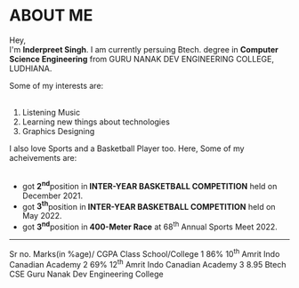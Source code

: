 <!DOCTYPE html>
<html lang="en">
<head>
  <meta charset="UTF-8">
  <meta http-equiv="X-UA-Compatible" content="IE=edge">
  <meta name="viewport" content="width=device-width, initial-scale=1.0">
  
</head>
<body>
  <b><h1>ABOUT ME</h1></b>
  <p>Hey,<br>I'm <b>Inderpreet Singh</b>. 
    I am currently persuing Btech. degree in 
    <b>Computer Science Engineering</b> 
    from GURU NANAK DEV ENGINEERING COLLEGE, LUDHIANA.
  </p>
  <div>
    <nav>Some of my interests are:</nav><br>
    <ol>
      <li>Listening Music</li>
      <li>Learning new things about technologies</li>
      <li>Graphics Designing </li>
    </ol>
  </div>
  <div>
    <nav>I also love Sports and a Basketball Player too. Here, Some of my acheivements are:</nav><br>
    <ul type='disc' >
      <li>got <b>2<sup>nd</sup></b>position in<b> INTER-YEAR BASKETBALL COMPETITION</b> held on December 2021.</li>
      <li>got <b>3<sup>th</sup></b>position in<b> INTER-YEAR BASKETBALL COMPETITION</b> held on May 2022.</li>
      <li>got <b>3<sup>nd</sup></b>position in<b> 400-Meter Race</b> at 68<sup>th</sup> Annual Sports Meet 2022.</li>
    </ul>
  </div>
  <hr>
  <div>
    <tabel border="3">
      <th>Sr no.</th>
      <th>Marks(in %age)/ CGPA</th>
      <th>Class</th>
      <th>School/College</th>
    <tr>
      <td>1</td>
      <td>86%</td>
      <td>10<sup>th</sup></td>
      <td>Amrit Indo Canadian Academy</td>
    </tr>
    <tr>
      <td>2</td>
      <td>69%</td>
      <td>12<sup>th</sup></td>
      <td>Amrit Indo Canadian Academy</td>
    </tr>
    <tr>
      <td>3</td>
      <td>8.95</td>
      <td>Btech CSE</td>
      <td>Guru Nanak Dev Engineering College</td>
    </tr>
   </table>
  </div>
  
</body>
</html>
